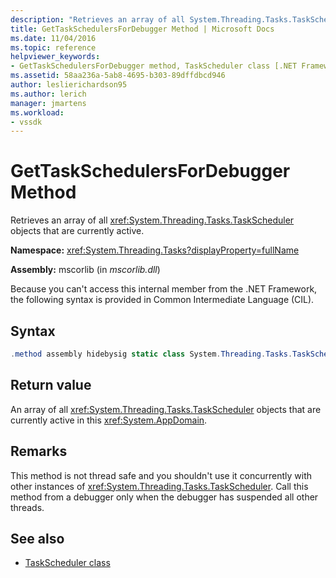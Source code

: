 ```yaml
---
description: "Retrieves an array of all System.Threading.Tasks.TaskScheduler objects that are currently active."
title: GetTaskSchedulersForDebugger Method | Microsoft Docs
ms.date: 11/04/2016
ms.topic: reference
helpviewer_keywords:
- GetTaskSchedulersForDebugger method, TaskScheduler class [.NET Framework debug engines]
ms.assetid: 58aa236a-5ab8-4695-b303-89dffdbcd946
author: leslierichardson95
ms.author: lerich
manager: jmartens
ms.workload:
- vssdk
---
```

# GetTaskSchedulersForDebugger Method
Retrieves an array of all <xref:System.Threading.Tasks.TaskScheduler> objects that are currently active.

 **Namespace:** <xref:System.Threading.Tasks?displayProperty=fullName>

 **Assembly:** mscorlib (in *mscorlib.dll*)

 Because you can't access this internal member from the .NET Framework, the following syntax is provided in Common Intermediate Language (CIL).

## Syntax

```csharp
.method assembly hidebysig static class System.Threading.Tasks.TaskScheduler[] GetTaskSchedulersForDebugger() cil managed
```

## Return value
 An array of all <xref:System.Threading.Tasks.TaskScheduler> objects that are currently active in this <xref:System.AppDomain>.

## Remarks
 This method is not thread safe and you shouldn't use it concurrently with other instances of <xref:System.Threading.Tasks.TaskScheduler>. Call this method from a debugger only when the debugger has suspended all other threads.

## See also
- [TaskScheduler class](../../extensibility/debugger/taskscheduler-class-internal-members.md)
